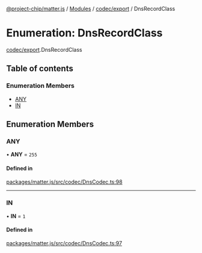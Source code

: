 [@project-chip/matter.js](../README.md) / [Modules](../modules.md) / [codec/export](../modules/codec_export.md) / DnsRecordClass

# Enumeration: DnsRecordClass

[codec/export](../modules/codec_export.md).DnsRecordClass

## Table of contents

### Enumeration Members

- [ANY](codec_export.DnsRecordClass.md#any)
- [IN](codec_export.DnsRecordClass.md#in)

## Enumeration Members

### ANY

• **ANY** = ``255``

#### Defined in

[packages/matter.js/src/codec/DnsCodec.ts:98](https://github.com/project-chip/matter.js/blob/16d5b0d/packages/matter.js/src/codec/DnsCodec.ts#L98)

___

### IN

• **IN** = ``1``

#### Defined in

[packages/matter.js/src/codec/DnsCodec.ts:97](https://github.com/project-chip/matter.js/blob/16d5b0d/packages/matter.js/src/codec/DnsCodec.ts#L97)
